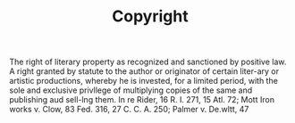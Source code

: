---
title: Copyright
letter: C
permalink: "/definitions/bld-copyright.html"
body: The right of literary property as recognized and sanctioned by positive law.
  A right granted by statute to the author or originator of certain liter-ary or artistic
  productions, whereby he is invested, for a limited period, with the sole and exclusive
  privllege of multiplying copies of the same and publishing aud sell-lng them. In
  re Rider, 16 R. I. 271, 15 Atl. 72; Mott Iron works v. Clow, 83 Fed. 316, 27 C.
  C. A. 250; Palmer v. De.wltt, 47
published_at: '2018-07-07'
source: Black's Law Dictionary 2nd Ed (1910)
layout: post
---